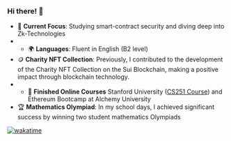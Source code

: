 ### Hi there! 👋

- 💼 **Current Focus**: Studying smart-contract security and diving deep into Zk-Technologies
- - 🌍 **Languages**: Fluent in English (B2 level)
- 🪙 **Charity NFT Collection**: Previously, I contributed to the development of the Charity NFT Collection on the Sui Blockchain, making a positive impact through blockchain technology.
- - 🥲 **Finished Online Courses** Stanford University ([CS251 Course](https://cs251.stanford.edu/syllabus.html)) and Ethereum Bootcamp at Alchemy University
- 🏆 **Mathematics Olympiad**: In my school days, I achieved significant success by winning two student mathematics Olympiads

[![wakatime](https://wakatime.com/badge/user/waka_c1e0e296-4809-4354-af5f-0a311776764e.svg)](https://wakatime.com/@BengalCatBalu)
